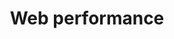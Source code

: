 ---
order: 7
view: Category
lang: pt-BR

title: Web performance
description: Otimização é uma meta complexa, performance ajudar na experiência do usuário e SEO. Confira algumas dicas e boas práticas de como otimizar sua aplicação
slug: web-performance
tags_by_cat: []

meta:
  - property: og:image
    content: https://htmlmoderno.com.br/html-moderno-image-share.png
  - name: twitter:image
    content: https://htmlmoderno.com.br/html-moderno-image-share.png
---